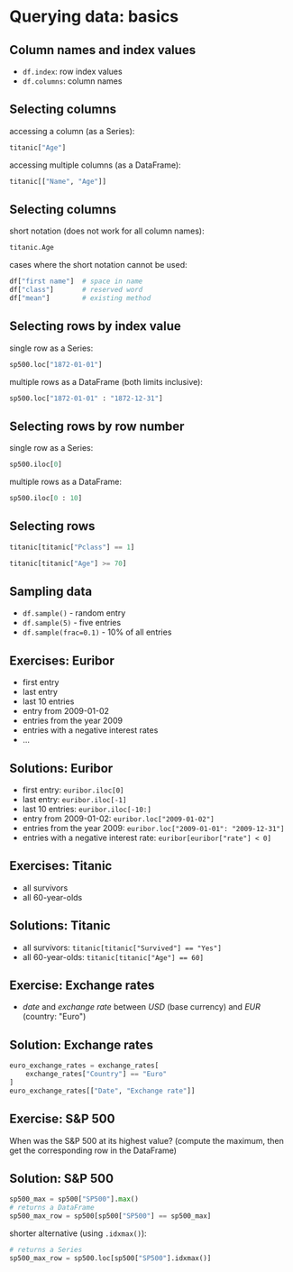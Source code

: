 # Querying data: basics

## Column names and index values

- `df.index`: row index values
- `df.columns`: column names

## Selecting columns

accessing a column (as a Series):

```py
titanic["Age"]
```

accessing multiple columns (as a DataFrame):

```py
titanic[["Name", "Age"]]
```

## Selecting columns

short notation (does not work for all column names):

```py
titanic.Age
```

cases where the short notation cannot be used:

```py
df["first name"]  # space in name
df["class"]       # reserved word
df["mean"]        # existing method
```

## Selecting rows by index value

single row as a Series:

```py
sp500.loc["1872-01-01"]
```

multiple rows as a DataFrame (both limits inclusive):

```py
sp500.loc["1872-01-01" : "1872-12-31"]
```

## Selecting rows by row number

single row as a Series:

```py
sp500.iloc[0]
```

multiple rows as a DataFrame:

```py
sp500.iloc[0 : 10]
```

## Selecting rows

```py
titanic[titanic["Pclass"] == 1]
```

```py
titanic[titanic["Age"] >= 70]
```

## Sampling data

- `df.sample()` - random entry
- `df.sample(5)` - five entries
- `df.sample(frac=0.1)` - 10% of all entries

## Exercises: Euribor

- first entry
- last entry
- last 10 entries
- entry from 2009-01-02
- entries from the year 2009
- entries with a negative interest rates
- ...

## Solutions: Euribor

- first entry: `euribor.iloc[0]`
- last entry: `euribor.iloc[-1]`
- last 10 entries: `euribor.iloc[-10:]`
- entry from 2009-01-02: `euribor.loc["2009-01-02"]`
- entries from the year 2009: `euribor.loc["2009-01-01": "2009-12-31"]`
- entries with a negative interest rate: `euribor[euribor["rate"] < 0]`

## Exercises: Titanic

- all survivors
- all 60-year-olds

## Solutions: Titanic

- all survivors: `titanic[titanic["Survived"] == "Yes"]`
- all 60-year-olds: `titanic[titanic["Age"] == 60]`

## Exercise: Exchange rates

- _date_ and _exchange rate_ between _USD_ (base currency) and _EUR_ (country: "Euro")

## Solution: Exchange rates

```py
euro_exchange_rates = exchange_rates[
    exchange_rates["Country"] == "Euro"
]
euro_exchange_rates[["Date", "Exchange rate"]]
```

## Exercise: S&P 500

When was the S&P 500 at its highest value? (compute the maximum, then get the corresponding row in the DataFrame)

## Solution: S&P 500

```py
sp500_max = sp500["SP500"].max()
# returns a DataFrame
sp500_max_row = sp500[sp500["SP500"] == sp500_max]
```

shorter alternative (using `.idxmax()`):

```py
# returns a Series
sp500_max_row = sp500.loc[sp500["SP500"].idxmax()]
```
